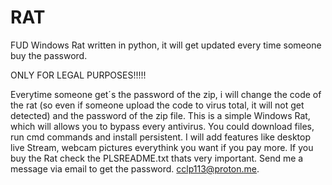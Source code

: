 # RAT
FUD Windows Rat written in python, it will get updated every time someone buy the password.

ONLY FOR LEGAL PURPOSES!!!!!

Everytime someone get´s the password of the zip, i will change the code of the rat (so even if someone upload the code to virus total, it will not get detected) and the password of the zip file.
This is a simple Windows Rat, which will allows you to bypass every antivirus. You could download files, run cmd commands and install persistent. I will add features like desktop live Stream, webcam pictures everythink you want if you pay more.
If you buy the Rat check the PLSREADME.txt thats very important.
Send me a message via email to get the password. cclp113@proton.me.
